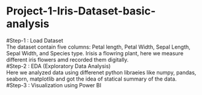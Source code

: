 # Project-1-Iris-Dataset-basic-analysis <br/>
#Step-1 : Load Dataset <br/>
The dataset contain five columns: Petal length, Petal Width, Sepal Length, Sepal Width, and Species type. Irisis a flowring plant, here we measure different iris flowers amd recorded them digitally. <br/>
#Step-2 : EDA (Exploratory Data Analysis) <br/>
Here we analyzed data using differenet python libraeies like numpy, pandas, seaborn, matplotlib and got the idea of statical summary of the data. <br/>
#Step-3 : Visualization using Power BI <br/>
